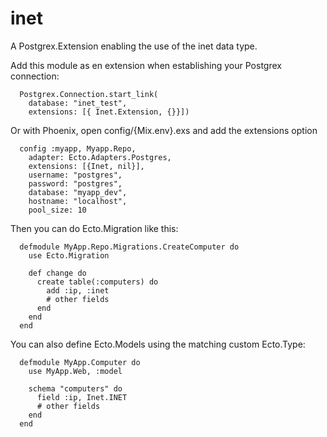 inet
====

A Postgrex.Extension enabling the use of the inet data type.

Add this module as en extension when establishing your Postgrex connection:

      Postgrex.Connection.start_link(
        database: "inet_test",
        extensions: [{ Inet.Extension, {}}])

Or with Phoenix, open config/{Mix.env}.exs and add the extensions option

      config :myapp, Myapp.Repo,
        adapter: Ecto.Adapters.Postgres,
        extensions: [{Inet, nil}],
        username: "postgres",
        password: "postgres",
        database: "myapp_dev",
        hostname: "localhost",
        pool_size: 10

Then you can do Ecto.Migration like this:

      defmodule MyApp.Repo.Migrations.CreateComputer do
        use Ecto.Migration

        def change do
          create table(:computers) do
            add :ip, :inet
            # other fields
          end
        end
      end

You can also define Ecto.Models using the matching custom Ecto.Type:

      defmodule MyApp.Computer do
        use MyApp.Web, :model

        schema "computers" do
          field :ip, Inet.INET
          # other fields
        end
      end
